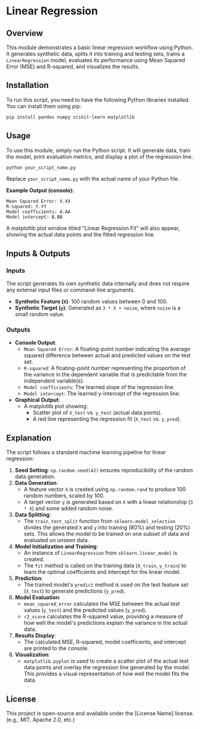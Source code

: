 # Linear Regression

## Overview
This module demonstrates a basic linear regression workflow using Python. It generates synthetic data, splits it into training and testing sets, trains a `LinearRegression` model, evaluates its performance using Mean Squared Error (MSE) and R-squared, and visualizes the results.

## Installation
To run this script, you need to have the following Python libraries installed. You can install them using pip:

```bash
pip install pandas numpy scikit-learn matplotlib
```

## Usage
To use this module, simply run the Python script. It will generate data, train the model, print evaluation metrics, and display a plot of the regression line.

```bash
python your_script_name.py
```

Replace `your_script_name.py` with the actual name of your Python file.

**Example Output (console):**
```
Mean Squared Error: X.XX
R-squared: Y.YY
Model coefficients: A.AA
Model intercept: B.BB
```

A matplotlib plot window titled "Linear Regression Fit" will also appear, showing the actual data points and the fitted regression line.

## Inputs & Outputs

### Inputs
The script generates its own synthetic data internally and does not require any external input files or command-line arguments.

-   **Synthetic Feature (`X`)**: 100 random values between 0 and 100.
-   **Synthetic Target (`y`)**: Generated as `3 * X + noise`, where `noise` is a small random value.

### Outputs
-   **Console Output**:
    -   `Mean Squared Error`: A floating-point number indicating the average squared difference between actual and predicted values on the test set.
    -   `R-squared`: A floating-point number representing the proportion of the variance in the dependent variable that is predictable from the independent variable(s).
    -   `Model coefficients`: The learned slope of the regression line.
    -   `Model intercept`: The learned y-intercept of the regression line.
-   **Graphical Output**:
    -   A matplotlib plot showing:
        -   Scatter plot of `X_test` vs. `y_test` (actual data points).
        -   A red line representing the regression fit (`X_test` vs. `y_pred`).

## Explanation
The script follows a standard machine learning pipeline for linear regression:

1.  **Seed Setting**: `np.random.seed(42)` ensures reproducibility of the random data generation.
2.  **Data Generation**:
    -   A feature vector `X` is created using `np.random.rand` to produce 100 random numbers, scaled by 100.
    -   A target vector `y` is generated based on `X` with a linear relationship (`3 * X`) and some added random noise.
3.  **Data Splitting**:
    -   The `train_test_split` function from `sklearn.model_selection` divides the generated `X` and `y` into training (80%) and testing (20%) sets. This allows the model to be trained on one subset of data and evaluated on unseen data.
4.  **Model Initialization and Training**:
    -   An instance of `LinearRegression` from `sklearn.linear_model` is created.
    -   The `fit` method is called on the training data (`X_train`, `y_train`) to learn the optimal coefficients and intercept for the linear model.
5.  **Prediction**:
    -   The trained model's `predict` method is used on the test feature set (`X_test`) to generate predictions (`y_pred`).
6.  **Model Evaluation**:
    -   `mean_squared_error` calculates the MSE between the actual test values (`y_test`) and the predicted values (`y_pred`).
    -   `r2_score` calculates the R-squared value, providing a measure of how well the model's predictions explain the variance in the actual data.
7.  **Results Display**:
    -   The calculated MSE, R-squared, model coefficients, and intercept are printed to the console.
8.  **Visualization**:
    -   `matplotlib.pyplot` is used to create a scatter plot of the actual test data points and overlay the regression line generated by the model. This provides a visual representation of how well the model fits the data.

## License
This project is open-source and available under the [License Name] license. (e.g., MIT, Apache 2.0, etc.)